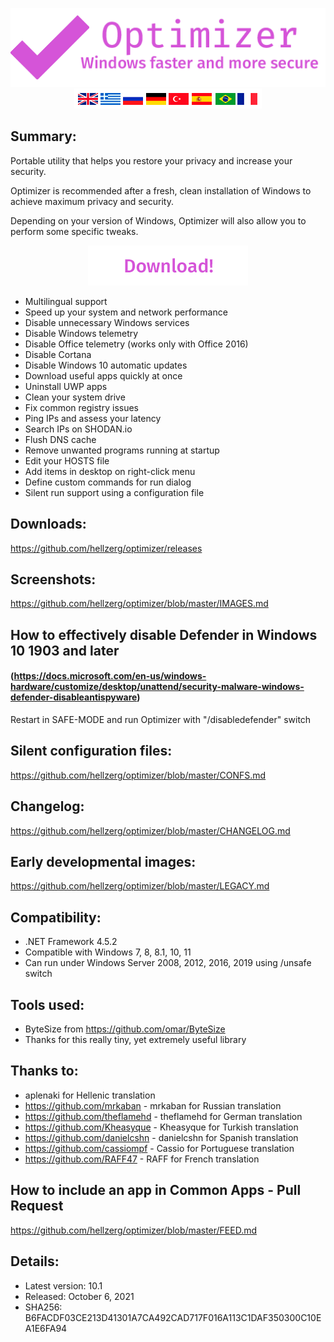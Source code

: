 <p align="center">
   <img src="banner.png">
   <img src="flags.png">
</p> 

## Summary: ##

Portable utility that helps you restore your privacy and increase your security.

Optimizer is recommended after a fresh, clean installation of Windows to achieve maximum privacy and security.

Depending on your version of Windows, Optimizer will also allow you to perform some specific tweaks.
<p align="center">
	<a href="https://github.com/hellzerg/optimizer/releases/download/10.0/Optimizer-10.1.exe" target="_blank">
		<img src="download-button.png">
	</a>
</p> 

* Multilingual support
* Speed up your system and network performance
* Disable unnecessary Windows services
* Disable Windows telemetry
* Disable Office telemetry (works only with Office 2016)
* Disable Cortana
* Disable Windows 10 automatic updates
* Download useful apps quickly at once
* Uninstall UWP apps
* Clean your system drive
* Fix common registry issues
* Ping IPs and assess your latency
* Search IPs on SHODAN.io
* Flush DNS cache
* Remove unwanted programs running at startup
* Edit your HOSTS file
* Add items in desktop on right-click menu
* Define custom commands for run dialog
* Silent run support using a configuration file

## Downloads: ##
https://github.com/hellzerg/optimizer/releases

## Screenshots: ##
https://github.com/hellzerg/optimizer/blob/master/IMAGES.md

## How to effectively disable Defender in Windows 10 1903 and later ##
#### (https://docs.microsoft.com/en-us/windows-hardware/customize/desktop/unattend/security-malware-windows-defender-disableantispyware) ####
Restart in SAFE-MODE and run Optimizer with "/disabledefender" switch

## Silent configuration files: ##
https://github.com/hellzerg/optimizer/blob/master/CONFS.md

## Changelog: ##
https://github.com/hellzerg/optimizer/blob/master/CHANGELOG.md

## Early developmental images: ##
https://github.com/hellzerg/optimizer/blob/master/LEGACY.md

## Compatibility: ##

* .NET Framework 4.5.2
* Compatible with Windows 7, 8, 8.1, 10, 11
* Can run under Windows Server 2008, 2012, 2016, 2019 using /unsafe switch

## Tools used: ##
* ByteSize from https://github.com/omar/ByteSize
* Thanks for this really tiny, yet extremely useful library

## Thanks to: ##
* aplenaki for Hellenic translation
* https://github.com/mrkaban - mrkaban for Russian translation
* https://github.com/theflamehd - theflamehd for German translation
* https://github.com/Kheasyque - Kheasyque for Turkish translation
* https://github.com/danielcshn - danielcshn for Spanish translation
* https://github.com/cassiompf - Cassio for Portuguese translation
* https://github.com/RAFF47 - RAFF for French translation

## How to include an app in Common Apps - Pull Request
https://github.com/hellzerg/optimizer/blob/master/FEED.md

## Details: ##

* Latest version: 10.1
* Released: October 6, 2021
* SHA256: B6FACDF03CE213D41301A7CA492CAD717F016A113C1DAF350300C10EA1E6FA94
